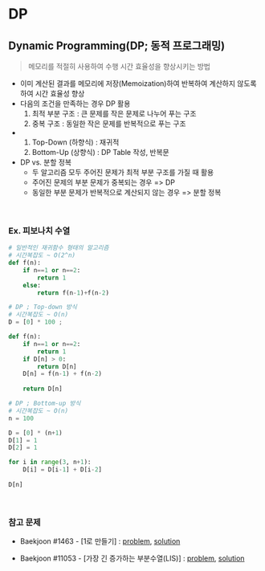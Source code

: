 # DP

## Dynamic Programming(DP; 동적 프로그래밍)

> 메모리를 적절히 사용하여 수행 시간 효율성을 향상시키는 방법



- 이미 계산된 결과를 메모리에 저장(Memoization)하여 반복하여 계산하지 않도록 하여 시간 효율성 향상
- 다음의 조건을 만족하는 경우 DP 활용
  1. 최적 부분 구조 : 큰 문제를 작은 문제로 나누어 푸는 구조
  2. 중복 구조 : 동일한 작은 문제를 반복적으로 푸는 구조
- 1. Top-Down (하향식) : 재귀적
  2. Bottom-Up (상향식) : DP Table 작성, 반복문
- DP vs. 분할 정복
  - 두 알고리즘 모두 주어진 문제가 최적 부분 구조를 가질 때 활용
  - 주어진 문제의 부분 문제가 중복되는 경우 => DP
  - 동일한 부분 문제가 반복적으로 계산되지 않는 경우 => 분할 정복

<br>

### Ex. 피보나치 수열

```python
# 일반적인 재귀함수 형태의 알고리즘
# 시간복잡도 ~ O(2^n)
def f(n):
    if n==1 or n==2:
        return 1
    else:
        return f(n-1)+f(n-2)
```

```python
# DP ; Top-down 방식
# 시간복잡도 ~ O(n)
D = [0] * 100 ; 

def f(n):
    if n==1 or n==2:
        return 1
    if D[n] > 0:
        return D[n]
    D[n] = f(n-1) + f(n-2)
    
    return D[n]
```

```python
# DP ; Bottom-up 방식
# 시간복잡도 ~ O(n)
n = 100

D = [0] * (n+1)
D[1] = 1
D[2] = 1

for i in range(3, n+1):
    D[i] = D[i-1] + D[i-2]
    
D[n]
```

<br>

### 참고 문제

- Baekjoon #1463 - [1로 만들기] : [problem](https://www.acmicpc.net/problem/1463), [solution](https://github.com/cgvvxx/algorithm_study/blob/master/ps/DP/033_B_1463.py)

- Baekjoon #11053 - [가장 긴 증가하는 부분수열(LIS)] : [problem](https://www.acmicpc.net/problem/11053), [solution]()

